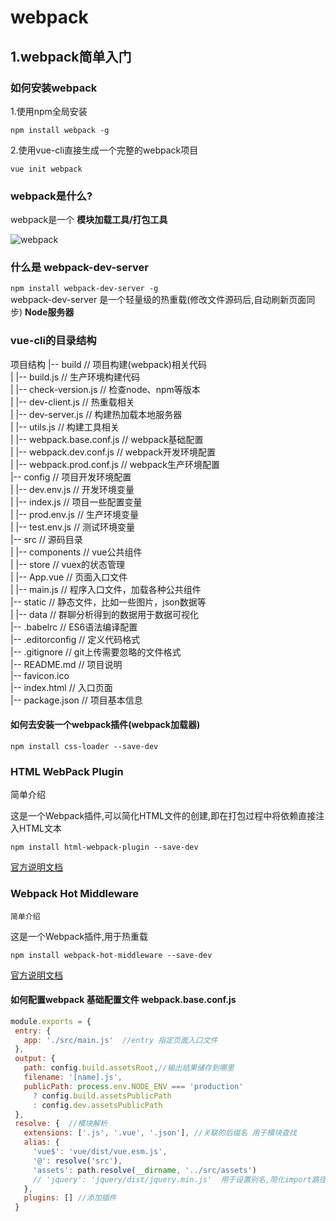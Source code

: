 
# webpack
## 1.webpack简单入门
### 如何安装webpack
1.使用npm全局安装  
  
`npm install webpack -g `  
  
  
2.使用vue-cli直接生成一个完整的webpack项目  
  
`vue init webpack `
  
    
 ### webpack是什么?
   
 webpack是一个 __模块加载工具/打包工具__
 
![webpack](http://webpack.github.io/assets/what-is-webpack.png "webpack")
 ### 什么是  webpack-dev-server 
   ` npm install webpack-dev-server -g `  
 webpack-dev-server 是一个轻量级的热重载(修改文件源码后,自动刷新页面同步) __Node服务器__  
   
 
### vue-cli的目录结构
项目结构
|-- build                            // 项目构建(webpack)相关代码  
|   |-- build.js                     // 生产环境构建代码  
|   |-- check-version.js             // 检查node、npm等版本  
|   |-- dev-client.js                // 热重载相关  
|   |-- dev-server.js                // 构建热加载本地服务器  
|   |-- utils.js                     // 构建工具相关  
|   |-- webpack.base.conf.js         // webpack基础配置  
|   |-- webpack.dev.conf.js          // webpack开发环境配置  
|   |-- webpack.prod.conf.js         // webpack生产环境配置  
|-- config                           // 项目开发环境配置  
|   |-- dev.env.js                   // 开发环境变量   
|   |-- index.js                     // 项目一些配置变量   
|   |-- prod.env.js                  // 生产环境变量   
|   |-- test.env.js                  // 测试环境变量    
|-- src                              // 源码目录    
|   |-- components                     // vue公共组件  
|   |-- store                          // vuex的状态管理  
|   |-- App.vue                        // 页面入口文件  
|   |-- main.js                        // 程序入口文件，加载各种公共组件  
|-- static                           // 静态文件，比如一些图片，json数据等  
|   |-- data                           // 群聊分析得到的数据用于数据可视化  
|-- .babelrc                         // ES6语法编译配置  
|-- .editorconfig                    // 定义代码格式  
|-- .gitignore                       // git上传需要忽略的文件格式  
|-- README.md                        // 项目说明  
|-- favicon.ico   
|-- index.html                       // 入口页面  
|-- package.json                     // 项目基本信息  
  
   
#### 如何去安装一个webpack插件(webpack加载器)
  
`npm install css-loader --save-dev`
  
  
### HTML WebPack Plugin  
   
  简单介绍  
   
这是一个Webpack插件,可以简化HTML文件的创建,即在打包过程中将依赖直接注入HTML文本  
  
  `npm install html-webpack-plugin --save-dev`  
    
[官方说明文档](https://github.com/jantimon/html-webpack-plugin)   
  
  
  ### Webpack Hot Middleware
  
    简单介绍   
   
这是一个Webpack插件,用于热重载  
  
  `npm install webpack-hot-middleware --save-dev`  
    
[官方说明文档](https://github.com/glenjamin/webpack-hot-middleware#installation--usage)   
  
  
  #### 如何配置webpack 基础配置文件 webpack.base.conf.js  

 ```Javascript
 module.exports = {  
  entry: {  
    app: './src/main.js'  //entry 指定页面入口文件  
  },  
  output: {  
    path: config.build.assetsRoot,//输出结果储存到哪里  
    filename: '[name].js',  
    publicPath: process.env.NODE_ENV === 'production'  
      ? config.build.assetsPublicPath  
      : config.dev.assetsPublicPath  
  },  
  resolve: {  //模块解析
    extensions: ['.js', '.vue', '.json'], //关联的后缀名 用于模块查找  
    alias: {        
      'vue$': 'vue/dist/vue.esm.js',  
      '@': resolve('src'),  
      'assets': path.resolve(__dirname, '../src/assets')  
      // 'jquery': 'jquery/dist/jquery.min.js'  用于设置别名,简化import路径  
    }, 
    plugins: [] //添加插件
  }
```  
  
  
  


